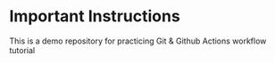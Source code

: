 # Important Instructions 

This is a demo repository for practicing Git & Github Actions workflow tutorial
